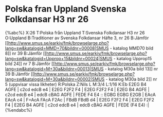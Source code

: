 # Polska fran Uppland Svenska Folkdansar H3 nr 26

{%abc%}
X:26
T:Polska från Uppland
T:Svenska Folkdansar H3 nr 26
O:Uppland
B:Traditioner av Svenska Folkdansar Häfte 3, nr 26
B:Jämför [[http://www.smus.se/earkiv/fmk/browselarge.php?lang=sw&katalogid=MMD+70&bildnr=00008|SMUS - katalog MMD70 bild 8]] nr 39
B:Jämför [[http://www.smus.se/earkiv/fmk/browselarge.php?lang=sw&katalogid=Upprop+15&bildnr=00024|SMUS - katalog Upprop15 bild 24]] nr 7
B:Jämför [[http://www.smus.se/earkiv/fmk/browselarge.php?lang=sw&katalogid=M+30a&bildnr=00013|SMUS - katalog M30a bild 13]] nr 39
B:Jämför [[http://www.smus.se/earkiv/fmk/browselarge.php?lang=sw&katalogid=M+30a&bildnr=00002|SMUS - katalog M30a bild 2]] nr 5 (uppvisar vissa likheter)
R:Polska
Z:Nils L
M:3/4
L:1/16
K:Eb
E2EG B4 AGFE | c2cd edcB e4 | E2EG F2F2 F4 | E2EG F2F2 F4 |
E2EG B4 AGFE | c2cd edcB e4 | edcB cBAG AGFE | FEDE F4 E4 ::
EGBG EGBG E2GB | EAcA EAcA c4 | F=AcA FAcA F2Ac | FBdB FBdB d4 |
E2EG F2F2 F4 | E2EG F2F2 F4 | E2EG B4 AGFE | c2cd edcB e4 |
edcB cBAG AGFE | FEDE (F4 E4) :|
{%endabc%}
